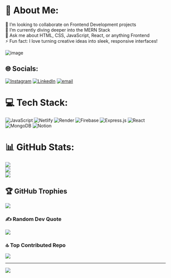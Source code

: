 # 💫 About Me:
👯 I’m looking to collaborate on Frontend Development projects<br>🌱 I’m currently diving deeper into the MERN Stack<br>💬 Ask me about HTML, CSS, JavaScript, React, or anything Frontend<br>⚡ Fun fact: I love turning creative ideas into sleek, responsive interfaces!

![image](https://github.com/user-attachments/assets/4c7907ff-6db6-4c59-a08d-aac0f63f7b71)


## 🌐 Socials:
[![Instagram](https://img.shields.io/badge/Instagram-%23E4405F.svg?logo=Instagram&logoColor=white)](https://instagram.com/_.kpratik._) [![LinkedIn](https://img.shields.io/badge/LinkedIn-%230077B5.svg?logo=linkedin&logoColor=white)](https://linkedin.com/in/https://www.linkedin.com/in/pratikkore04) [![email](https://img.shields.io/badge/Email-D14836?logo=gmail&logoColor=white)](mailto:iampratikkore@gmail.com) 

# 💻 Tech Stack:
![JavaScript](https://img.shields.io/badge/javascript-%23323330.svg?style=for-the-badge&logo=javascript&logoColor=%23F7DF1E) ![Netlify](https://img.shields.io/badge/netlify-%23000000.svg?style=for-the-badge&logo=netlify&logoColor=#00C7B7) ![Render](https://img.shields.io/badge/Render-%46E3B7.svg?style=for-the-badge&logo=render&logoColor=white) ![Firebase](https://img.shields.io/badge/firebase-%23039BE5.svg?style=for-the-badge&logo=firebase) ![Express.js](https://img.shields.io/badge/express.js-%23404d59.svg?style=for-the-badge&logo=express&logoColor=%2361DAFB) ![React](https://img.shields.io/badge/react-%2320232a.svg?style=for-the-badge&logo=react&logoColor=%2361DAFB) ![MongoDB](https://img.shields.io/badge/MongoDB-%234ea94b.svg?style=for-the-badge&logo=mongodb&logoColor=white) ![Notion](https://img.shields.io/badge/Notion-%23000000.svg?style=for-the-badge&logo=notion&logoColor=white)
# 📊 GitHub Stats:
![](https://github-readme-stats.vercel.app/api?username=Pratikkore044&theme=dark&hide_border=false&include_all_commits=false&count_private=false)<br/>
![](https://nirzak-streak-stats.vercel.app/?user=Pratikkore044&theme=dark&hide_border=false)<br/>
![](https://github-readme-stats.vercel.app/api/top-langs/?username=Pratikkore044&theme=dark&hide_border=false&include_all_commits=false&count_private=false&layout=compact)

## 🏆 GitHub Trophies
![](https://github-profile-trophy.vercel.app/?username=Pratikkore044&theme=radical&no-frame=false&no-bg=false&margin-w=4)

### ✍️ Random Dev Quote
![](https://quotes-github-readme.vercel.app/api?type=horizontal&theme=radical)

### 🔝 Top Contributed Repo
![](https://github-contributor-stats.vercel.app/api?username=Pratikkore044&limit=5&theme=dark&combine_all_yearly_contributions=true)

---
[![](https://visitcount.itsvg.in/api?id=Pratikkore044&icon=0&color=0)](https://visitcount.itsvg.in)

<!-- Proudly created with GPRM ( https://gprm.itsvg.in ) -->
